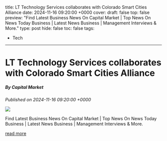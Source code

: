 title: LT Technology Services collaborates with Colorado Smart Cities Alliance
date: 2024-11-16 09:20:00 +0000
cover: 
draft: false
top: false
preview: "Find Latest Business News On Capital Market | Top News On News Today Business | Latest News Business | Management Interviews & More."
type: post
hide: false
toc: false
tags:
  - Tech
---

# LT Technology Services collaborates with Colorado Smart Cities Alliance
##### By Capital Market
_Published on 2024-11-16 09:20:00 +0000_

![](https://www.capitalmarket.com/markets/news/corporate-news/LandT-Technology-Services-collaborates-with-Colorado-Smart-Cities-Alliance/%3Cimg%20src%20=%20'https:/www.capitalmarket.com/IImagesNew/LTTechnologyServicesLtd_41969182627_44814.png'%20height%20=%20'95px'%20width%20=%20'115px'%20align%20=%20'left'%20hspace%20=%20'10'%20vspace%20=%20'6'%20style='background-color:#fff;'/%3E)

Find Latest Business News On Capital Market | Top News On News Today Business | Latest News Business | Management Interviews & More.

[read more](https://www.capitalmarket.com/markets/news/corporate-news/LandT-Technology-Services-collaborates-with-Colorado-Smart-Cities-Alliance/1563829)
